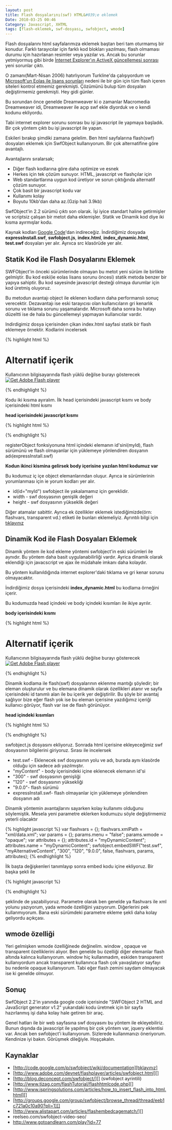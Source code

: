 ```yaml
---
layout: post
title: Flash dosyalarını(swf) HTML&#039;e eklemek
Date: 2010-03-25 00:46
Category: Javascript, XHTML
tags: [flash-eklemek, swf-dosyası, swfobject, wmode]
---
```


Flash dosyalarını html sayfalarımıza eklemek baştan beri tam oturmamış
bir konudur. Farklı tarayıcılar için farklı kod blokları yazılması,
flash olmaması durumu için hazırlanan resimler veya yazılar vs. Ancak bu
sorunlar yetmiyormuş gibi birde [İnternet Explorer'ın ActiveX güncellemesi sonrası][] yeni sorunlar çıktı.

O zamanı(Mart-Nisan 2006) hatırlıyorum Turkline'da çalışıyordum ve
[Microsoft'un Eolas ile lisans sorunları][] nedeni ile bir gün için tüm
flash içeren siteleri kontrol etmemiz gerekmişti. Çözümünü bulup tüm
dosyaları değiştirmemiz gerekmişti. Hey gidi günler.

Bu sorundan önce genelde Dreamweaver ki o zamanlar Macromedia
Dreamweaver idi, Dreamweaver ile açıp swf ekle diyorduk ve o kendi
kodunu ekliyordu.

Tabi internet explorer sorunu sonrası bu işi javascript ile yapmaya
başladık. Bir çok yöntem çıktı bu işi javascript ile yapan.

Eskileri bırakıp şimdiki zamana gelelim. Ben html sayfalarına flash(swf)
dosyaları eklemek için SwfObject kullanıyorum. Bir çok alternatifine
göre avantajlı.

Avantajlarını sıralarsak;

-   Diğer flash kodlarına göre daha optimize ve esnek
-   Herkes için tek çözüm sunuyor. HTML, javascript ve flashçılar için
-   Web standartlarına uygun kod üretiyor ve sorun çıktığında alternatif
    çözüm sunuyor.
-   Çok basit bir javascript kodu var
-   Kullanımı kolay
-   Boyutu 10kb'dan daha az.(Gzip hali 3.9kb)

SwfObject'in 2.2 sürümü çıktı son olarak. İşi iyice standart haline
getirmişler ve scriptsiz çalışan bir metot daha eklemişler. Statik ve
Dinamik kod diye iki kısma ayırmışlar kodu.

Kaynak kodları [Google Code][]'dan indireceğiz. İndirdiğimiz dosyada
**expressInstall.swf**, **swfobject.js**, **index.html**,
**index_dynamic.html**, **test.swf** dosyaları yer alır. Ayrııca src
klasörüde yer alır.

## Statik Kod ile Flash Dosyalarını Eklemek

SWFObject'in önceki sürümlerinde olmayan bu metot yeni sürüm ile
birlikte gelmiştir. Bu kod eski(ie eolas lisans sorunu öncesi) statik
metoda benzer bir yapıya sahiptir. Bu kod sayesinde javascript desteği
olmaya durumlar için kod üretmiş oluyoruz.

Bu metodun avantajı object ile eklenen kodların daha performanslı sonuç
verecektir. Dezavantajı ise eski tarayıcısı olan kullanıcıların gri
kenarlık sorunu ve tıklama sorunu yaşamalarıdır. Microsoft daha sonra bu
hatayı düzeltti ise de hala bu güncellemeyi yapmayan kullanıcılar
vardır.

Indirdigimiz dosya içerisinden çikan index.html sayfasi statik bir flash
eklemeye örnektir. Kodlarini incelersek

{% highlight html %}
<!DOCTYPE html PUBLIC "-//W3C//DTD XHTML 1.0 Strict//EN" "http://www.w3.org/TR/xhtml1/DTD/xhtml1-strict.dtd">
<html xmlns="http://www.w3.org/1999/xhtml" lang="en" xml:lang="en">
<head>
	<title>SWFObject 2 static publishing example page</title>
	<meta http-equiv="Content-Type" content="text/html; charset=iso-8859-1" />
	<script type="text/javascript" src="swfobject.js"></script>
	<script type="text/javascript"> swfobject.registerObject("myId", "9.0.0", "expressInstall.swf"); </script>
</head>
<body>
<div>
	<object id="myId" classid="clsid:D27CDB6E-AE6D-11cf-96B8-444553540000" width="300" height="120">
	<param name="movie" value="test.swf" />
	<!--[if !IE]>-->
	<object type="application/x-shockwave-flash" data="test.swf" width="300" height="120">
	<!--<![endif]-->
<div>
<h1>Alternatif içerik</h1>
<p>Kullanıcının bilgisayarında flash yüklü değilse burayı gösterecek
<a href="http://www.adobe.com/go/getflashplayer"><img src="http://www.adobe.com/images/shared/download_buttons/get_flash_player.gif" alt="Get Adobe Flash player" /></a>
</p>
</div>
<!--[if !IE]>-->
</object>
<!--<![endif]-->
</object>
</div>
</body>
</html>
{% endhighlight %}

Kodu iki kısıma ayıralım. İlk head içerisindeki javascript kısmı ve body
içerisindeki html kısmı

**head içerisindeki javascript kısmı**

{% highlight html %}
<script type="text/javascript" src="swfobject.js"></script>
<script type="text/javascript">
	swfobject.registerObject("myId", "9.0.0", "expressInstall.swf");
</script>
{% endhighlight %}

registerObject fonksiyonuna html içindeki elemanın id'sini(myId), flash
sürümünü ve flash olmayanlar için yüklemeye yönlendiren dosyanın
adı(expressInstall.swf)

**Kodun ikinci kismina gelirsek body içerisine yazılan html kodumuz
var**

Bu kodumuz iç içe object elemanlarından oluşur. Ayrıca ie sürümlerinin
yorumlanması için ie yorum kodları yer alır.

-   id(id="myId") swfobject ile yakalamamız için gereklidir.
-   width - swf dosyasının genişlik değeri
-   height - swf dosyasının yükseklik değeri

Diğer atamalar sabittir. Ayrıca ek özellikler eklemek istediğimizde(örn:
flashvars, transparent vd.) <param> etiketi ile bunları eklemeliyiz.
Ayrıntılı bilgi için [tıklayınız][]

## Dinamik Kod ile Flash Dosyaları Eklemek

Dinamik yöntem ile kod ekleme yöntemi swfobject'in eski sürümleri ile
aynıdır. Bu yöntem daha basit uygulanabilirliği vardır. Ayrica dinamik
olarak eklendiği için javacscript ve ajax ile müdahale imkanı daha
kolaydır.

Bu yöntem kullanıldığında internet explorer'daki tıklama ve gri kenar
sorunu olmayacaktır.

İndirdiğimiz dosya içerisindeki **index_dynamic.html** bu kodlama
örneğini içerir.

Bu kodumuzda head içindeki ve body içindeki kısımları ile ikiye ayrılır.

**body içerisindeki kısmı**

{% highlight html %}
<div id="myContent">
	<h1>Alternatif içerik</h1>
	<p>Kullanıcının bilgisayarında flash yüklü değilse burayı gösterecek <a href="http://www.adobe.com/go/getflashplayer"><img src="http://www.adobe.com/images/shared/download_buttons/get_flash_player.gif" alt="Get Adobe Flash player" /></a>
	</p>
</div>
{% endhighlight %}

Dinamik kodlama ile flash(swf) dosyalarının eklenme mantığı şöyledir;
bir eleman oluşturulur ve bu elemana dinamik olarak özellikleri atanır
ve sayfa içerisindeki id tanımlı alan ile bu içerik yer değiştirilir. Bu
şöyle bir avantaj sağlıyor bize eğer flash yok ise bu eleman içerisine
yazdığımız içeriği kullanıcı görüyor, flash var ise de flash görünüyor.

**head içindeki kısımları**

{% highlight html %}
<script type="text/javascript" src="swfobject.js"></script>
<script type="text/javascript">
	swfobject.embedSWF("test.swf", "myContent", "300", "120", "9.0.0", "expressInstall.swf");
</script>
{% endhighlight %}

swfobject.js dosyasını ekliyoruz. Sonrada html içerisine ekleyeceğimiz
swf dosyasının bilgilerini giriyoruz. Sırası ile incelersek

-   test.swf - Eklenecek swf dosyasının yolu ve adı, burada aynı
    klasörde olduğu için sadece adı yazılmıştır.
-   "myContent" - body içerisindeki içine eklenecek elemanın id'si
-   "300" - swf dosyasının genişliği
-   "120" - swf dosyasının yüksekliği
-   "9.0.0"- flash sürümü
-   expressInstall.swf- flash olmayanlar için yüklemeye yönlendiren
    dosyanın adı

Dinamik yöntemin avantajlarını sayarken kolay kullanımı olduğunu
söylemiştik. Mesela yeni parametre eklerken kodumuzu söyle değiştirmemiz
yeterli olacaktır

{% highlight javascript %}
var flashvars = {};
flashvars.xmlPath = "xml/data.xml";
var params = {};
params.menu = "false";
params.wmode = "opaque";
var attributes = {};
attributes.id = "myDynamicContent";
attributes.name = "myDynamicContent";
swfobject.embedSWF("test.swf", "myAlternativeContent", "300", "120", "9.0.0", false, flashvars, params, attributes);
{% endhighlight %}

İlk başta değişkenleri tanımlayıp sonra embed kodu içine ekliyoruz. Bir
başka şekli ile

{% highlight javascript %}
<script type="text/javascript">
	swfobject.embedSWF("test.swf", "myContent", "300", "120", "9.0.0","expressInstall.swf", {xmlPath:"xml/data.xml"}, {menu:"false", wmode:"opaque"}, {id:"myDynamicContent",name:"myDynamicContent"});
</script>
{% endhighlight %}

şeklinde de yazabiliyoruz. Parametre olarak ben genelde ya flashvars ile
xml yolunu yazıyorum, yada wmode özelliğini yazıyorum. Diğerlerini pek
kullanmıyorum. Bana eski sürümdeki parametre ekleme şekli daha kolay
geliyordu açıkçası.

## wmode özelliği

Yeri gelmişken wmode özelliğinede değinelim. window , opaque ve
transparent özelliklerini alıyor. Ben genelde bu özelliği diğer
elemanlar flash altında kalınca kullanıyorum. window hiç kullanmadım,
eskiden transparent kullanıyordum ancak transparent kullanınca flash çok
yavaşlatıyor sayfayı bu nedenle opaque kullanıyorum. Tabi eğer flash
zemini saydam olmayacak ise ki genelde olmuyor.

## Sonuç

SwfObject 2.2'in yanında google code içerisinde "SWFObject 2 HTML and
JavaScript generator v1.2" yukarıdaki kodu üretmek için bir sayfa
hazırlanmış işi daha kolay hale getiren bir araç.

Genel hatları ile bir web sayfasına swf dosyasını bu yöntem ile
ekleyebiliriz. Bunun dışında da javascript ile yapılmış bir çok yöntem
var, jquery eklentisi var. Ancak ben swfobject'i kullanıyorum. Sizlerede
kullanmanızı öneriyorum. Kendinize iyi bakın. Görüşmek dileğiyle.
Hoşçakalın.

## Kaynaklar

-   [http://code.google.com/p/swfobject/wiki/documentation][tıklayınız]
-   [http://www.adobe.com/devnet/flashplayer/articles/swfobject.html][]
-   [http://blog.deconcept.com/swfobject/][] (swfobject ayrintili)
-   [http://www.tizag.com/flashTutorial/flashhtmlcode.php][]
-   [http://www.ispringsolutions.com/articles/how_to_insert_flash_into_html.html][]
-   [http://groups.google.com/group/swfobject/browse_thread/thread/eeb1c721a0c10a90?pli=1][]
-   [http://www.alistapart.com/articles/flashembedcagematch/][]
-   reelseo.com/swfobject-video-seo/
-   http://www.gotoandlearn.com/play?id=77


  [İnternet Explorer'ın ActiveX güncellemesi sonrası]: http://fatihhayrioglu.com/internet-explorer-activex-guncelmesi-ve-sonrasinda-flashswf-kullanilan-sayfalardaki-sorunlar/
  [Microsoft'un Eolas ile lisans sorunları]: http://www.baekdal.com/articles/technology/microsoft-ie-activex-update/
  [Google Code]: http://code.google.com/p/swfobject/
  [tıklayınız]: http://code.google.com/p/swfobject/wiki/documentation
  [http://www.adobe.com/devnet/flashplayer/articles/swfobject.html]: http://www.adobe.com/devnet/flashplayer/articles/swfobject.html
  [http://blog.deconcept.com/swfobject/]: http://blog.deconcept.com/swfobject/
  [http://www.tizag.com/flashTutorial/flashhtmlcode.php]: http://www.tizag.com/flashTutorial/flashhtmlcode.php
  [http://www.ispringsolutions.com/articles/how_to_insert_flash_into_html.html]: http://www.ispringsolutions.com/articles/how_to_insert_flash_into_html.html
  [http://groups.google.com/group/swfobject/browse_thread/thread/eeb1c721a0c10a90?pli=1]: http://groups.google.com/group/swfobject/browse_thread/thread/eeb1c721a0c10a90?pli=1
  [http://www.alistapart.com/articles/flashembedcagematch/]: http://www.alistapart.com/articles/flashembedcagematch/
